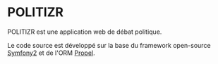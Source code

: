 POLITIZR
========

POLITIZR est une application web de débat politique.

Le code source est développé sur la base du framework open-source [Symfony2][1] et de l'ORM [Propel][2].

[1]:  http://symfony.com/doc/2.3/book/installation.html
[2]:  http://propelorm.org/

